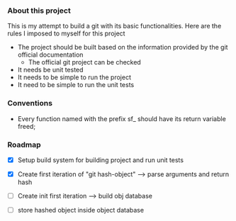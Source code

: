 

### About this project 

This is my attempt to build a git with its basic functionalities. Here are the rules I 
imposed to myself for this project

- The project should be built based on the information provided by the git official documentation 
    - The official git project can be checked
- It needs be unit tested
- It needs to be simple to run the project
- It need to be simple to run the unit tests

### Conventions

- Every function named with the prefix sf_ should have its return variable freed;

### Roadmap 

- [x] Setup build system for building project and run unit tests
- [x] Create first iteration of "git hash-object" --> parse arguments and return hash
- [ ] Create init first iteration --> build obj database 
- [ ] store hashed object inside object database

